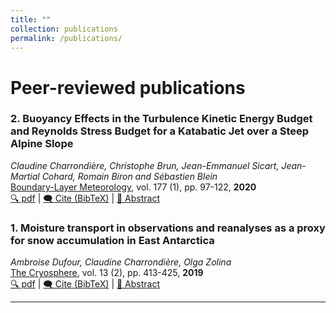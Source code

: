 ```yaml
---
title: ""
collection: publications
permalink: /publications/
---
```

# Peer-reviewed publications

### 2. Buoyancy Effects in the Turbulence Kinetic Energy Budget and Reynolds Stress Budget for a Katabatic Jet over a Steep Alpine Slope
*Claudine Charrondière, Christophe Brun, Jean-Emmanuel Sicart, Jean-Martial Cohard, Romain Biron and Sébastien Blein*  
<ins>Boundary-Layer Meteorology</ins>, vol. 177 (1), pp. 97-122, **2020**  
[🔍 pdf](https://link.springer.com/article/10.1007/s10546-020-00549-2) | <a href="#" onclick="showBibTeX(event, 'bib2')">🗨️ Cite (BibTeX)</a> | <a href="#" onclick="showAbstract(event, 'abs2')">📄 Abstract</a>

<div id="bib2" style="display:none; position:fixed; top:20%; left:30%; width:40%; padding:20px; background:white; border:1px solid black; box-shadow: 2px 2px 10px rgba(0,0,0,0.5);">
  <strong>BibTeX Citation:</strong>
  <pre>@article{charrondiere2020buoyancy,
  title={Buoyancy effects in the turbulence kinetic energy budget and Reynolds stress budget for a katabatic jet over a steep alpine slope},
  author={Charrondi{\`e}re, Claudine and Brun, Christophe and Sicart, Jean-Emmanuel and Cohard, Jean-Martial and Biron, Romain and Blein, S{\'e}bastien},
  journal={Boundary-Layer Meteorology},
  volume={177},
  number={1},
  pages={97--122},
  year={2020},
  publisher={Springer}
}</pre>
  <button onclick="closePopup('bib2')">Close</button>
</div>

<div id="abs2" style="display:none; position:fixed; top:20%; left:30%; width:40%; padding:20px; background:white; border:1px solid black; box-shadow: 2px 2px 10px rgba(0,0,0,0.5);">
  <strong>Abstract:</strong>
  <p>Katabatic winds are very frequent but poorly understood or simulated over steep slopes. This study focuses on a katabatic jet above a steep alpine slope. We assess the buoyancy terms in both the turbulence kinetic energy (TKE) and the Reynolds shear-stress budget equations. We specifically focus on the contribution of the slope-normal and along-slope turbulent sensible heat fluxes to these terms. Four levels of measurements below and above the maximum wind-speed height enable analysis of the buoyancy effect along the vertical profile as follow: (i) buoyancy tends to destroy TKE, as expected in stable conditions, and the turbulent momentum flux in the inner-layer region of the jet below the maximum wind-speed height z j ; (ii) results also suggest buoyancy contributes to the production of TKE in the outer-layer shear region of the jet (well above z j ) while consumption of the turbulent momentum flux is observed in the same region; (iii) In the region around the maximum wind speed where mechanical shear production is marginal, buoyancy tends to destroy TKE and our results suggest it tends to increase the momentum flux. The present study also provides an analytical condition for the limit between production and consumption of the turbulent momentum flux due to buoyancy as a function of the slope angle, similar to the condition already proposed for TKE. We reintroduce the stress Richardson number, which is the equivalent of the flux Richardson number for the Reynolds shear-stress budget. We point out that the flux Richardson number and the stress Richardson number are complementary stability parameters for characterizing the katabatic flow apart from the region around the maximum wind-speed height.</p>
  <button onclick="closePopup('abs2')">Close</button>
</div>

### 1. Moisture transport in observations and reanalyses as a proxy for snow accumulation in East Antarctica  
*Ambroise Dufour, Claudine Charrondière, Olga Zolina*  
<ins>The Cryosphere</ins>, vol. 13 (2), pp. 413-425, **2019**  
[🔍 pdf](https://tc.copernicus.org/articles/13/413/2019/) | <a href="#" onclick="showBibTeX(event, 'bib1')">🗨️ Cite (BibTeX)</a> | <a href="#" onclick="showAbstract(event, 'abs1')">📄 Abstract</a>

<div id="bib1" style="display:none; position:fixed; top:20%; left:30%; width:40%; padding:20px; background:white; border:1px solid black; box-shadow: 2px 2px 10px rgba(0,0,0,0.5);">
  <strong>BibTeX Citation:</strong>
  <pre>@article{Dufour2019,
  author = {Dufour, Ambroise and Charrondière, Claudine and Zolina, Olga},
  title = {Moisture transport in observations and reanalyses as a proxy for snow accumulation in East Antarctica},
  journal = {The Cryosphere},
  volume = {13},
  number = {2},
  pages = {413--425},
  year = {2019}
  }</pre>
  <button onclick="closePopup('bib1')">Close</button>
</div>

<div id="abs1" style="display:none; position:fixed; top:20%; left:30%; width:40%; padding:20px; background:white; border:1px solid black; box-shadow: 2px 2px 10px rgba(0,0,0,0.5);">
  <strong>Abstract:</strong>
  <p>Atmospheric moisture convergence on ice sheets provides an estimate of snow accumulation, which is critical to quantifying sea-level changes. In the case of East Antarctica, we computed moisture transport from 1980 to 2016 in five reanalyses and in radiosonde observations. Moisture convergence in reanalyses is more consistent than net precipitation but still ranges from 72 to 96 mm&middot;yr&minus;1 in the four most recent reanalyses, ERA-Interim, NCEP CFSR, JRA 55 and MERRA 2. The representation of long-term variability in reanalyses is also inconsistent, which justified resorting to observations. Moisture fluxes are measured on a daily basis via radiosondes launched from a network of stations surrounding East Antarctica. Observations agree with reanalyses on the major role of extreme advection events and transient eddy fluxes. Although assimilated, the observations reveal processes that reanalyses cannot model, some due to a lack of horizontal and vertical resolution, especially the oldest, NCEP DOE R2. Additionally, the observational time series are not affected by new satellite data unlike the reanalyses. We formed pan-continental estimates of convergence by aggregating anomalies from all available stations. We found statistically significant trends neither in moisture convergence nor in precipitable water.</p>
  <button onclick="closePopup('abs1')">Close</button>
</div>


<script>
function showBibTeX(event, id) {
  event = event || window.event;
  event.preventDefault();
  document.querySelector(`#${id}`).style.display = 'block';
}

function showAbstract(event, id) {
  event = event || window.event;
  event.preventDefault();
  document.querySelector(`#${id}`).style.display = 'block';
}

function closePopup(id) {
  document.querySelector(`#${id}`).style.display = 'none';
}
</script>














---

